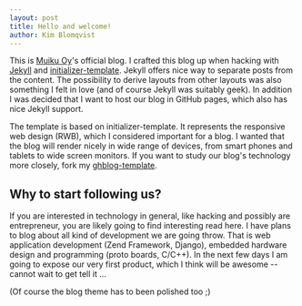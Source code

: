 ```yaml
---
layout: post
title: Hello and welcome!
author: Kim Blomqvist
---
```


This is [Muiku Oy](http://www.muiku.com)'s official blog. I crafted this blog up when hacking with [Jekyll](https://github.com/mojombo/jekyll) and [initializer-template](http://verekia.com/initializr/responsive-template). Jekyll offers nice way to separate posts from the content. The possibility to derive layouts from other layouts was also something I felt in love (and of course Jekyll was suitably geek). In addition I was decided that I want to host our blog in GitHub pages, which also has nice Jekyll support.

The template is based on initializer-template. It represents the responsive web design (RWB), which I considered important for a blog. I wanted that the blog will render nicely in wide range of devices, from smart phones and tablets to wide screen monitors. If you want to study our blog's technology more closely, fork my [ghblog-template](https://github.com/kblomqvist/ghblog-template).

Why to start following us?
--------------------------

If you are interested in technology in general, like hacking and possibly are entrepreneur, you are likely going to find interesting read here. I have plans to blog about all kind of development we are going throw. That is web application development (Zend Framework, Django), embedded hardware design and programming (proto boards, C/C++). In the next few days I am going to expose our very first product, which I think will be awesome -- cannot wait to get tell it ...

(Of course the blog theme has to been polished too ;) 

